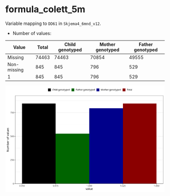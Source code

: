 # formula_colett_5m
Variable mapping to `DD61` in `Skjema4_6mnd_v12`.
- Number of values:

| Value | Total | Child genotyped | Mother genotyped | Father genotyped |
| ----- | ----- | --------------- | ---------------- | ---------------- |
| Missing | 74463 | 74463 | 70854 | 49555 |
| Non-missing | 845 | 845 | 796 | 529 |
| 1 | 845 | 845 | 796 | 529 |



![](formula_colett_5m_n.png)



